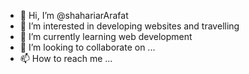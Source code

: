 - 👋 Hi, I’m @shahariarArafat
- 👀 I’m interested in developing websites and travelling
- 🌱 I’m currently learning web development
- 💞️ I’m looking to collaborate on ...
- 📫 How to reach me ...

<!---
shahariarArafat/shahariarArafat is a ✨ special ✨ repository because its `README.md` (this file) appears on your GitHub profile.
You can click the Preview link to take a look at your changes.
--->
